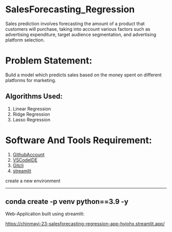 # SalesForecasting_Regression

Sales prediction involves forecasting the amount of a product that customers will purchase, taking into account various factors such as advertising expenditure, target audience segmentation, and advertising platform selection.

# Problem Statement:
Build a model which predicts sales based on the money spent on different platforms for marketing.

## Algorithms Used:
1. Linear Regression
2. Ridge Regression
3. Lasso Regression


# Software And Tools Requirement:

1. [GithubAccount](https://github.com)
2. [VSCodeIDE](https://code.visualstudio.com)
3. [Gitcli](https://git-scm.com/book/en/v2/Getting-Started-The-Command-Line)
4. [streamlit](https://streamlit.io/)


create a new environment

----
conda create -p venv python==3.9 -y
----


Web-Application built using streamlit:

https://chinmayi-23-salesforecasting-regression-app-hvjohx.streamlit.app/




